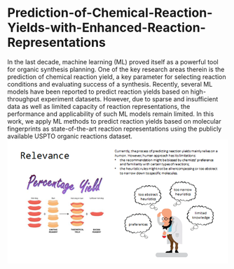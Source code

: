 # Prediction-of-Chemical-Reaction-Yields-with-Enhanced-Reaction-Representations
In the last decade, machine learning (ML) proved itself as a powerful tool for organic synthesis planning. One of the key research areas therein is the prediction of chemical reaction yield, a key parameter for selecting reaction conditions and evaluating success of a synthesis. Recently, several ML models have been reported to predict reaction yields based on high-throughput experiment datasets. However, due to sparse and insufficient data as well as limited capacity of reaction representations, the performance and applicability of such ML models remain limited. In this work, we apply ML methods to predict reaction yields based on molecular fingerprints as state-of-the-art reaction representations using the publicly available USPTO organic reactions dataset.
![Photo1](https://github.com/AnastasiaVepreva/Prediction-of-Chemical-Reaction-Yields-with-Enhanced-Reaction-Representations/blob/main/photo1.png)
